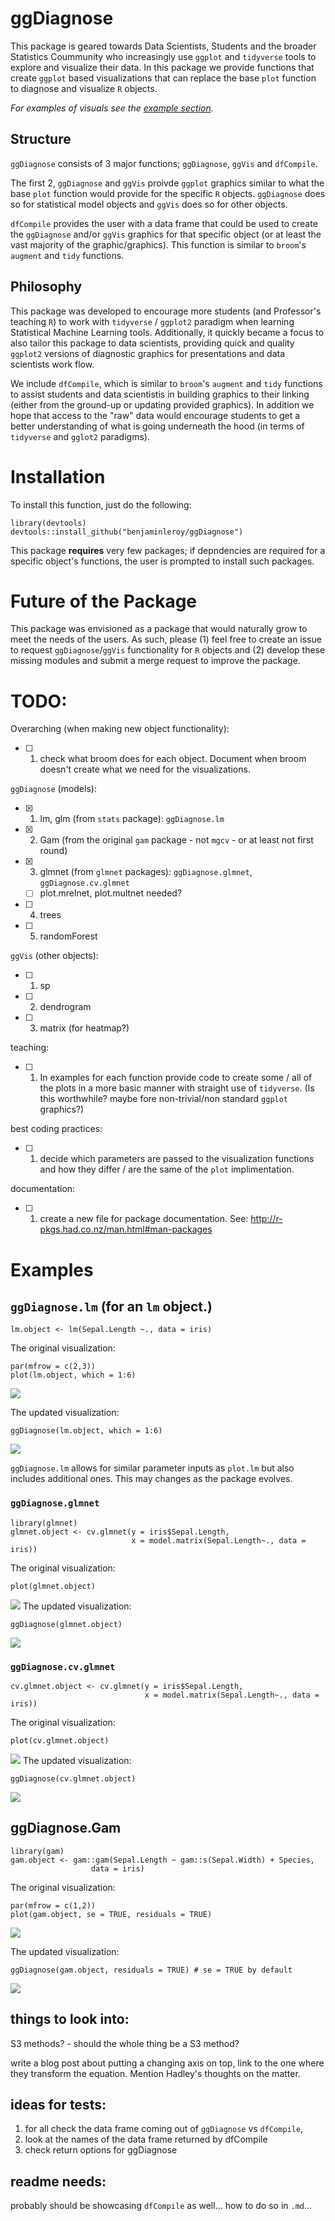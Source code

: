 # ggDiagnose

This package is geared towards Data Scientists, Students and the broader Statistics Coummunity who increasingly use `ggplot` and `tidyverse` tools to explore and visualize their data. In this package we provide functions that create `ggplot` based visualizations that can replace the base `plot` function to diagnose and visualize `R` objects.

*For examples of visuals see the [example section](#examples).*

## Structure

`ggDiagnose` consists of 3 major functions; `ggDiagnose`, `ggVis` and `dfCompile`.

The first 2, `ggDiagnose` and `ggVis` proivde `ggplot` graphics similar to what the base `plot` function would provide for the specific `R` objects. `ggDiagnose` does so for statistical model objects and `ggVis` does so for other objects.

`dfCompile` provides the user with a data frame that could be used to create the `ggDiagnose` and/or `ggVis` graphics for that specific object (or at least the vast majority of the graphic/graphics). This function is similar to `broom`'s `augment` and `tidy` functions.

## Philosophy

This package was developed to encourage more students (and Professor's teaching `R`) to work with `tidyverse` / `ggplot2` paradigm when learning Statistical Machine Learning tools. Additionally, it quickly became a focus to also tailor this package to data scientists, providing quick and quality `ggplot2` versions of diagnostic graphics for presentations and data scientists work flow.

We include `dfCompile`, which is similar to `broom`'s `augment` and `tidy` functions to assist students and data scientistis in building graphics to their linking (either from the ground-up or updating provided graphics). In addition we hope that access to the "raw" data would encourage students to get a better understanding of what is going underneath the hood (in terms of `tidyverse` and `gglot2` paradigms).

# Installation

To install this function, just do the following:

```{r}
library(devtools)
devtools::install_github("benjaminleroy/ggDiagnose")
```

This package **requires** very few packages; if depndencies are required for a specific object's functions, the user is prompted to install such packages.

# Future of the Package

This package was envisioned as a package that would naturally grow to meet the needs of the users. As such, please (1) feel free to create an issue to request `ggDiagnose`/`ggVis` functionality for `R` objects and (2) develop these missing modules and submit a merge request to improve the package.


# TODO:

Overarching (when making new object functionality):

- [ ] 1. check what broom does for each object. Document when broom doesn't create what we need for the visualizations.

`ggDiagnose` (models):

- [x] 1. lm, glm (from `stats` package): `ggDiagnose.lm`
- [x] 2. Gam (from the original `gam` package - not `mgcv` - or at least not first round) 
- [x] 3. glmnet (from `glmnet` packages): `ggDiagnose.glmnet`, `ggDiagnose.cv.glmnet`
    - [ ] plot.mrelnet, plot.multnet needed?
- [ ] 4. trees
- [ ] 5. randomForest

`ggVis` (other objects):

- [ ] 1. sp
- [ ] 2. dendrogram
- [ ] 3. matrix (for heatmap?)


teaching:

- [ ] 1. In examples for each function provide code to create some / all of the plots in a more basic manner with straight use of `tidyverse`. (Is this worthwhile? maybe fore non-trivial/non standard `ggplot` graphics?)

best coding practices:

- [ ] 1. decide which parameters are passed to the visualization functions and how they differ / are the same of the `plot` implimentation.

 documentation:

- [ ] 1. create a new file for package documentation. See: http://r-pkgs.had.co.nz/man.html#man-packages

# Examples

## `ggDiagnose.lm` (for an `lm` object.)

```{r}
lm.object <- lm(Sepal.Length ~., data = iris)
```


The original visualization:

```{r}
par(mfrow = c(2,3))
plot(lm.object, which = 1:6)
```

![](images/base_lm.jpeg)

The updated visualization:

```{r}
ggDiagnose(lm.object, which = 1:6)
```
![](images/ggDiagnose_lm.jpeg)

`ggDiagnose.lm` allows for similar parameter inputs as `plot.lm` but also includes additional ones. This may changes as the package evolves. 

### `ggDiagnose.glmnet`

```{r}
library(glmnet)
glmnet.object <- cv.glmnet(y = iris$Sepal.Length, 
                           x = model.matrix(Sepal.Length~., data = iris))
```

The original visualization:

```{r}
plot(glmnet.object)
```

![](images/base_glmnet.jpeg)
The updated visualization:

```{r}
ggDiagnose(glmnet.object)
```

![](images/ggDiagnose_glmnet.jpeg)

### `ggDiagnose.cv.glmnet`

```{r}
cv.glmnet.object <- cv.glmnet(y = iris$Sepal.Length, 
                              x = model.matrix(Sepal.Length~., data = iris))
```

The original visualization:

```{r}
plot(cv.glmnet.object)
```

![](images/base_cv_glmnet.jpeg)
The updated visualization:

```{r}
ggDiagnose(cv.glmnet.object)
```

![](images/ggDiagnose_cv_glmnet.jpeg)

## ggDiagnose.Gam

```{r}
library(gam)
gam.object <- gam::gam(Sepal.Length ~ gam::s(Sepal.Width) + Species,
                  data = iris)
```

The original visualization:

```{r}
par(mfrow = c(1,2))
plot(gam.object, se = TRUE, residuals = TRUE)
```

![](images/base_Gam.jpeg)

The updated visualization:


```{r}
ggDiagnose(gam.object, residuals = TRUE) # se = TRUE by default

```

![](images/ggDiagnose_Gam.jpeg)

## things to look into:

S3 methods? - should the whole thing be a S3 method?

write a blog post about putting a changing axis on top, link to the one where they transform the equation. Mention Hadley's thoughts on the matter.

## ideas for tests:

1. for all check the data frame coming out of `ggDiagnose` vs `dfCompile`, 
2. look at the names of the data frame returned by dfCompile
3. check return options for ggDiagnose



## readme needs:

probably should be showcasing `dfCompile` as well... how to do so in `.md`...
